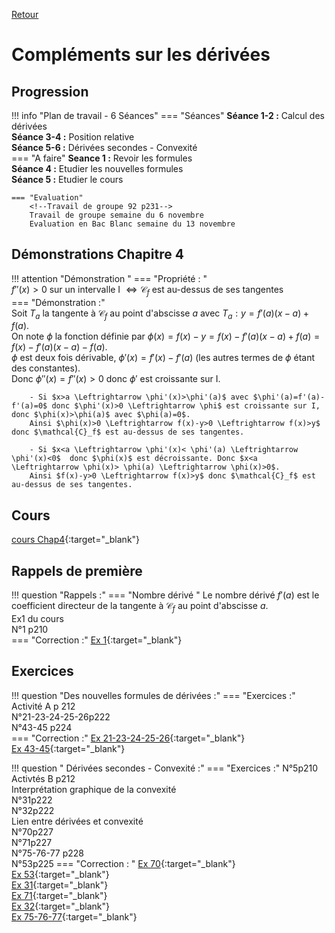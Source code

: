 [Retour](../../Chap.md)
# Compléments sur les dérivées

## Progression
!!! info "Plan de travail - 6 Séances"
    === "Séances" 
        **Séance 1-2 :** Calcul des dérivées  
        **Séance 3-4 :** Position relative  
        **Séance 5-6 :**  Dérivées secondes - Convexité  
    === "A faire"
        **Seance 1 :**  Revoir les formules  
        **Séance 4 :** Etudier les nouvelles formules  
        **Séance 5 :** Etudier le cours  
    
    === "Evaluation"  
        <!--Travail de groupe 92 p231-->  
        Travail de groupe semaine du 6 novembre
        Evaluation en Bac Blanc semaine du 13 novembre
## Démonstrations Chapitre 4
!!! attention "Démonstration "
    === "Propriété : "  
         $f''(x)>0$ sur un intervalle I $\Leftrightarrow \mathcal{C}_f$ est au-dessus de ses tangentes  
    ===  "Démonstration :"  
        Soit $T_a$ la tangente à $\mathcal{C}_f$ au point d'abscisse $a$ avec $T_a:y=f'(a)(x-a)+f(a)$.  
        On note $\phi$ la fonction définie par $\phi(x)=f(x)-y=f(x)-f'(a)(x-a)+f(a)=f(x)-f'(a)(x-a)-f(a)$.  
        $\phi$ est deux fois dérivable, $\phi'(x)=f'(x)-f'(a)$ (les autres termes de $\phi$ étant des constantes).  
        Donc $\phi''(x)=f''(x)>0$ donc $\phi'$ est croissante sur I. 
        
        - Si $x>a \Leftrightarrow \phi'(x)>\phi'(a)$ avec $\phi'(a)=f'(a)-f'(a)=0$ donc $\phi'(x)>0 \Leftrightarrow \phi$ est croissante sur I, donc $\phi(x)>\phi(a)$ avec $\phi(a)=0$.  
        Ainsi $\phi(x)>0 \Leftrightarrow f(x)-y>0 \Leftrightarrow f(x)>y$ donc $\mathcal{C}_f$ est au-dessus de ses tangentes.  
        
        - Si $x<a \Leftrightarrow \phi'(x)< \phi'(a) \Leftrightarrow \phi'(x)<0$  donc $\phi(x)$ est décroissante. Donc $x<a \Leftrightarrow \phi(x)> \phi(a) \Leftrightarrow \phi(x)>0$.  
        Ainsi $f(x)-y>0 \Leftrightarrow f(x)>y$ donc $\mathcal{C}_f$ est au-dessus de ses tangentes.
## Cours 
[cours Chap4](./Cours-chap4.pdf){:target="_blank"}
## Rappels de première
!!! question "Rappels  :"
    === "Nombre dérivé "
        Le nombre dérivé $f'(a)$ est le coefficient directeur de la tangente à $\mathcal{C}_f$ au point d'abscisse $a$.  
        Ex1 du cours  
        N°1 p210  
    === "Correction :" 
        [Ex 1](./corr/1.pdf){:target="_blank"}
        
## Exercices 

        
!!! question "Des nouvelles formules de dérivées :"
    === "Exercices :" 
        Activité A p 212  
        N°21-23-24-25-26p222  
        N°43-45 p224  
    === "Correction :" 
        [Ex 21-23-24-25-26](./corr/21-23-24-25-26.pdf){:target="_blank"}  
        [Ex 43-45](./corr/43-45.pdf){:target="_blank"}  


!!! question " Dérivées secondes - Convexité :"
    === "Exercices :"
        N°5p210
        Activtés B p212  
        Interprétation graphique de la convexité  
        N°31p222  
        N°32p222  
        Lien entre dérivées et convexité  
        N°70p227    
        N°71p227  
        N°75-76-77 p228  
        N°53p225
    === "Correction : "
        [Ex 70](./corr/70.pdf){:target="_blank"}  
        [Ex 53](./corr/53.pdf){:target="_blank"}  
        [Ex 31](./corr/31.pdf){:target="_blank"}  
        [Ex 71](./corr/71.pdf){:target="_blank"}  
        [Ex 32](./corr/32.pdf){:target="_blank"}  
        [Ex 75-76-77](./corr/75-76-77.pdf){:target="_blank"}  

